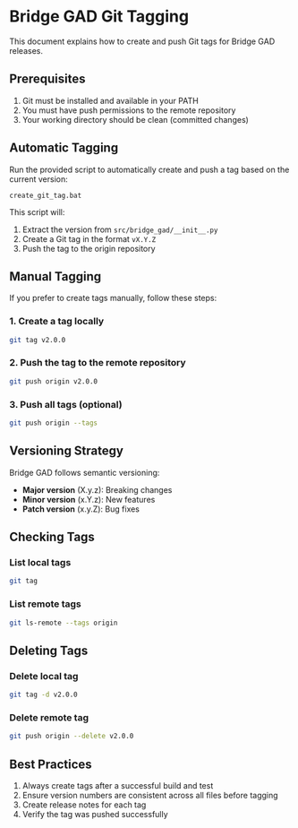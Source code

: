 # Bridge GAD Git Tagging

This document explains how to create and push Git tags for Bridge GAD releases.

## Prerequisites

1. Git must be installed and available in your PATH
2. You must have push permissions to the remote repository
3. Your working directory should be clean (committed changes)

## Automatic Tagging

Run the provided script to automatically create and push a tag based on the current version:

```
create_git_tag.bat
```

This script will:
1. Extract the version from `src/bridge_gad/__init__.py`
2. Create a Git tag in the format `vX.Y.Z`
3. Push the tag to the origin repository

## Manual Tagging

If you prefer to create tags manually, follow these steps:

### 1. Create a tag locally

```bash
git tag v2.0.0
```

### 2. Push the tag to the remote repository

```bash
git push origin v2.0.0
```

### 3. Push all tags (optional)

```bash
git push origin --tags
```

## Versioning Strategy

Bridge GAD follows semantic versioning:
- **Major version** (X.y.z): Breaking changes
- **Minor version** (x.Y.z): New features
- **Patch version** (x.y.Z): Bug fixes

## Checking Tags

### List local tags

```bash
git tag
```

### List remote tags

```bash
git ls-remote --tags origin
```

## Deleting Tags

### Delete local tag

```bash
git tag -d v2.0.0
```

### Delete remote tag

```bash
git push origin --delete v2.0.0
```

## Best Practices

1. Always create tags after a successful build and test
2. Ensure version numbers are consistent across all files before tagging
3. Create release notes for each tag
4. Verify the tag was pushed successfully